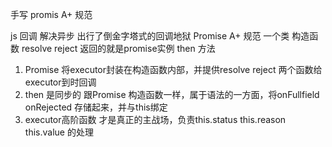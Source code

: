 手写 promis A+ 规范

js 回调 解决异步 出行了倒金字塔式的回调地狱
Promise A+ 规范
一个类 构造函数 resolve reject
返回的就是promise实例 then 方法

1. Promise 将executor封装在构造函数内部，并提供resolve reject 两个函数给executor到时回调
2. then 是同步的 跟Promise 构造函数一样，属于语法的一方面，将onFullfield onRejected 
  存储起来，并与this绑定
3. executor高阶函数 才是真正的主战场，负责this.status this.reason this.value 的处理
